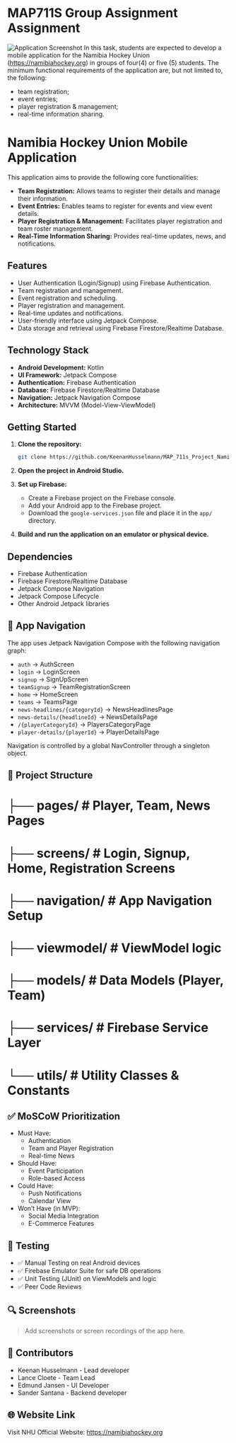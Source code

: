 # MAP711S Group Assignment Assignment
![Application Screenshot](assets/screenshot1.png)
 In this task, students are expected to develop a mobile application for the Namibia
 Hockey Union (https://namibiahockey.org) in groups of four(4) or five (5) students.
 The minimum functional requirements of the application are, but not limited to, the
 following:
* team registration;
* event entries;
* player registration & management;
* real-time information sharing.


# Namibia Hockey Union Mobile Application

This application aims to provide the following core functionalities:

* **Team Registration:** Allows teams to register their details and manage their information.
* **Event Entries:** Enables teams to register for events and view event details.
* **Player Registration & Management:** Facilitates player registration and team roster management.
* **Real-Time Information Sharing:** Provides real-time updates, news, and notifications.

## Features

* User Authentication (Login/Signup) using Firebase Authentication.
* Team registration and management.
* Event registration and scheduling.
* Player registration and management.
* Real-time updates and notifications.
* User-friendly interface using Jetpack Compose.
* Data storage and retrieval using Firebase Firestore/Realtime Database.

## Technology Stack

* **Android Development:** Kotlin
* **UI Framework:** Jetpack Compose
* **Authentication:** Firebase Authentication
* **Database:** Firebase Firestore/Realtime Database
* **Navigation:** Jetpack Navigation Compose
* **Architecture:** MVVM (Model-View-ViewModel)

## Getting Started

1.  **Clone the repository:**

    ```bash
    git clone https://github.com/KeenanHusselmann/MAP_711s_Project_Namibia_Hockey_App/tree/main
    ```

2.  **Open the project in Android Studio.**

3.  **Set up Firebase:**

    * Create a Firebase project on the Firebase console.
    * Add your Android app to the Firebase project.
    * Download the `google-services.json` file and place it in the `app/` directory.

4.  **Build and run the application on an emulator or physical device.**

## Dependencies

* Firebase Authentication
* Firebase Firestore/Realtime Database
* Jetpack Compose Navigation
* Jetpack Compose Lifecycle
* Other Android Jetpack libraries

## 🧭 App Navigation

The app uses Jetpack Navigation Compose with the following navigation graph:

- `auth` → AuthScreen
- `login` → LoginScreen
- `signup` → SignUpScreen
- `teamSignup` → TeamRegistrationScreen
- `home` → HomeScreen
- `teams` → TeamsPage
- `news-headlines/{categoryId}` → NewsHeadlinesPage
- `news-details/{headlineId}` → NewsDetailsPage
- `/{playerCategoryId}` → PlayersCategoryPage
- `player-details/{playerId}` → PlayerDetailsPage

Navigation is controlled by a global NavController through a singleton object.

## 📁 Project Structure

# ├── pages/ # Player, Team, News Pages
# ├── screens/ # Login, Signup, Home, Registration Screens
# ├── navigation/ # App Navigation Setup
# ├── viewmodel/ # ViewModel logic
# ├── models/ # Data Models (Player, Team)
# ├── services/ # Firebase Service Layer
# └── utils/ # Utility Classes & Constants

## ✅ MoSCoW Prioritization

- Must Have:
  - Authentication
  - Team and Player Registration
  - Real-time News
- Should Have:
  - Event Participation
  - Role-based Access
- Could Have:
  - Push Notifications
  - Calendar View
- Won’t Have (in MVP):
  - Social Media Integration
  - E-Commerce Features

## 🧪 Testing

- ✅ Manual Testing on real Android devices
- ✅ Firebase Emulator Suite for safe DB operations
- ✅ Unit Testing (JUnit) on ViewModels and logic
- ✅ Peer Code Reviews

## 🔍 Screenshots

> Add screenshots or screen recordings of the app here.

## 🙌 Contributors

- Keenan Husselmann - Lead developer
- Lance Cloete - Team Lead
- Edmund Jansen - UI Developer
- Sander Santana - Backend developer



## 🌐 Website Link

Visit NHU Official Website: https://namibiahockey.org
